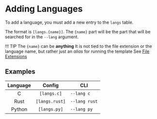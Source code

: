# Adding Languages
To add a language, you must add a new entry to the `langs` table.

The format is `[langs.{name}]`. The `{name}` part will be the part that will be searched for in the `--lang` argument.

!!! TIP
    The `{name}` can be **anything** 
    It is not tied to  the file extension or the language name, but rather just an *alias* for running the template
    See [File Extensions](file-extensions.md)

## Examples

| Language | Config | CLI |
|:--:|:--:|---|
| C | `[langs.c]` | `--lang c` |
| Rust | `[langs.rust]` | `--lang rust` |
| Python | `[langs.py]` | `--lang py` |
